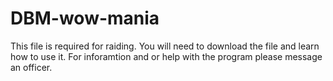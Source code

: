 # DBM-wow-mania
This file is required for raiding. 
You will need to download the file and learn how to use it.
For inforamtion and or help with the program please message an officer.

